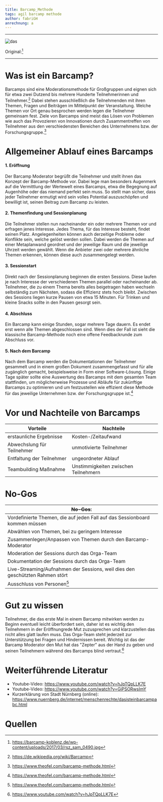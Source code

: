 ```yaml
---
title: Barcamp_Methode
tags: agil barcamp methode 
author: fabriGH
anrechnung: a
---
```


---

![das](https://user-images.githubusercontent.com/92790072/141985691-412d3819-490b-4efc-9eef-7f488a7cc444.jpg)

Original:[^1]

---

# Was ist ein Barcamp?

Barcamps sind eine Moderationsmethode für Großgruppen und eignen sich für etwa zwei Dutzend bis mehrere Hunderte Teilnehmerinnen und Teilnehmer.[^2] Dabei stehen ausschließlich die Teilnehmenden mit ihren Themen, Fragen und Beiträgen im Mittelpunkt der Veranstaltung. Welche Themen vor Ort genau besprochen werden legen die Teilnehmer gemeinsam fest. Ziele von Barcamps sind meist das Lösen von Problemen wie auch das Provozieren von Innovationen durch Zusammentreffen von Teilnehmer aus den verschiedensten Bereichen des Unternehmens bzw. der Forschungsgruppe.[^3]


# Allgemeiner Ablauf eines Barcamps

#### 1. Eröffnung 
Der Barcamp Moderator begrüßt die Teilnehmer und stellt ihnen das Konzept der Barcamp-Methode vor. Dabei lege man besonders Augenmerk auf die Vermittlung der Wertewelt eines Barcamps, etwa die Begegnung auf Augenhöhe oder das niemand perfekt sein muss. So stellt man sicher, dass jeder Teilnehmer ermutigt wird sein volles Potential auszuschöpfen und bewilligt ist, seinen Beitrag zum Barcamp zu leisten.

#### 2. Themenfindung und Sessionplanung
Die Teilnehmer stellen nun nacheinander ein oder mehrere Themen vor und erfragen jenes Interesse. Jedes Thema, für das Interesse besteht, findet seinen Platz. Angelegenheiten können auch derzeitige Probleme oder Konflikte sein, welche gelöst werden sollen. Dabei werden die Themen auf einer Metaplanwand geordnet und der jeweilige Raum und die jeweilige Uhrzeit werden gewählt. Wenn die Anbieter zwei oder mehrere ähnliche Themen erkennen, können diese auch zusammengelegt werden.

#### 3. Sessionstart
Direkt nach der Sessionplanung beginnen die ersten Sessions. Diese laufen je nach Interesse der verschiedenen Themen parallel oder nacheinander ab. Teilnehmer, die zu einem Thema bereits alles beigetragen haben wechseln selbständig zum Nächsten, sodass die Effizienz stets hoch bleibt. Zwischen des Sessions liegen kurze Pausen von etwa 15 Minuten. Für Trinken und kleine Snacks sollte in den Pausen gesorgt sein.

#### 4. Abschluss
Ein Barcamp kann einige Stunden, sogar mehrere Tage dauern. Es endet erst wenn alle Themen abgeschlossen sind. Wenn dies der Fall ist sieht die klassische Barcamp-Methode noch eine offene Feedbackrunde zum Abschluss vor.
#### 5. Nach dem Barcamp
Nach dem Barcamp werden die Dokumentationen der Teilnehmer gesammelt und in einem großen Dokument zusammengefasst und für alle zugänglich gemacht, beispielsweise in Form einer Software-Lösung. Einige Tage später sollte eine Auswertung des Barcamps mit dem gesamten Team stattfinden, um möglicherweise Prozesse und Abläufe für zukünftige Barcamps zu optimieren und um festzustellen wie effizient diese Methode für das jeweilige Unternehmen bzw. der Forschungsgruppe ist.[^3]
# Vor und Nachteile von Barcamps

|Vorteile | Nachteile |
|---|---|
|erstaunliche Ergebnisse|Kosten-/Zeitaufwand|
|Abwechslung für Teilnehmer |unmotivierte Teilnehmer|
|Entfaltung der Teilnehmer|ungeordneter Ablauf|
|Teambuilding Maßnahme|Unstimmigkeiten zwischen Teilnehmern|

# No-Gos
| ~~No-Gos~~:  | 
| ------------- | 
| Vordefinierte Themen, die auf jeden Fall auf das Sessionboard kommen müssen  |
| Abwählen von Themen, bei zu geringem Interesse  | 
| Zusammenlegen/Anpassen von Themen durch den Barcamp-Moderator |
| Moderation der Sessions durch das Orga-Team |
| Dokumentation der Sessions durch das Orga-Team |
| Live-Streaming/Aufnahmen der Sessions, weil dies den geschützten Rahmen stört |
| Ausschluss von Personen[^3] |
# Gut zu wissen
Teilnehmer, die das erste Mal in einem Barcamp mitwirken werden zu Beginn eventuell leicht überfordert sein, daher ist es wichtig den Teilnehmern in der Eröffnungrede Mut zuzusprechen und klarzustellen das nicht alles glatt laufen muss. Das Orga-Team steht jederzeit zur Unterstützung bei Fragen und Hindernissen bereit. Wichtig ist das der Barcamp Moderator den Mut hat das "Zepter" aus der Hand zu geben und seinen Teilnehmern während des Barcamps blind vertraut.[^4]

# Weiterführende Literatur

* Youtube-Video: https://www.youtube.com/watch?v=hJpTQpLLK7E
* Youtube-Video: https://www.youtube.com/watch?v=GiPSORwsImY
* Kurzerklärung von Stadt Nürnberg (online): https://www.nuernberg.de/internet/menschenrechte/dasisteinbarcampabc.html

# Quellen

[^1]: https://barcamp-koblenz.de/wp-content/uploads/2017/03/rsz_sam_0490.jpg
[^2]: https://de.wikipedia.org/wiki/Barcamp
[^3]: https://www.theofel.com/barcamp-methode.html
[^4]: https://www.youtube.com/watch?v=hJpTQpLLK7E


